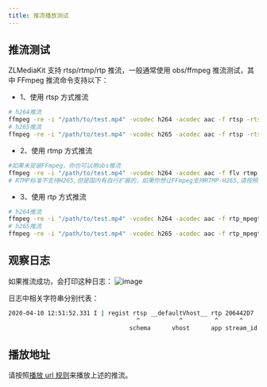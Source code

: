 ```yaml
---
title: 推流播放测试
---
```


## 推流测试

ZLMediaKit 支持 rtsp/rtmp/rtp 推流，一般通常使用 obs/ffmpeg 推流测试，其中 FFmpeg 推流命令支持以下：

- 1、使用 rtsp 方式推流

```bash
# h264推流
ffmpeg -re -i "/path/to/test.mp4" -vcodec h264 -acodec aac -f rtsp -rtsp_transport tcp rtsp://127.0.0.1/live/test
# h265推流
ffmpeg -re -i "/path/to/test.mp4" -vcodec h265 -acodec aac -f rtsp -rtsp_transport tcp rtsp://127.0.0.1/live/test
```

- 2、使用 rtmp 方式推流

```bash
#如果未安装FFmpeg，你也可以用obs推流
ffmpeg -re -i "/path/to/test.mp4" -vcodec h264 -acodec aac -f flv rtmp://127.0.0.1/live/test
# RTMP标准不支持H265,但是国内有自行扩展的，如果你想让FFmpeg支持RTMP-H265,请按照此文章编译：https://github.com/ksvc/FFmpeg/wiki/hevcpush
```

- 3、使用 rtp 方式推流

```bash
# h264推流
ffmpeg -re -i "/path/to/test.mp4" -vcodec h264 -acodec aac -f rtp_mpegts rtp://127.0.0.1:10000
# h265推流
ffmpeg -re -i "/path/to/test.mp4" -vcodec h265 -acodec aac -f rtp_mpegts rtp://127.0.0.1:10000
```

## 观察日志

如果推流成功，会打印这种日志：
![image](/images/push_test.png)

日志中相关字符串分别代表：

```bash
2020-04-10 12:51:52.331 I | regist rtsp __defaultVhost__ rtp 206442D7
                                    ^           ^         ^      ^
                                  schema      vhost      app stream_id
```

## 播放地址

请按照[播放 url 规则](./play_url_rules.md)来播放上述的推流。
